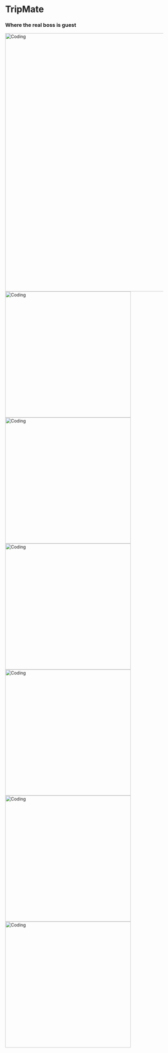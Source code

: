 # TripMate
### Where the real boss is guest
<img align="left" alt="Coding" width="820px" src="https://github.com/codeBurner0/TripMate/blob/master/Screenshot%202023-04-27%20093209.png">
<img align="left" alt="Coding" width="400px" src="https://github.com/codeBurner0/TripMate/blob/master/Screenshot%202023-04-27%20093259.png">
<img align="left" alt="Coding" width="400px" src="https://github.com/codeBurner0/TripMate/blob/master/Screenshot%202023-04-27%20093625.png">
<img align="left" alt="Coding" width="400px" src="https://github.com/codeBurner0/TripMate/blob/master/Screenshot%202023-04-27%20094038.png">
<img align="left" alt="Coding" width="400px" src="https://github.com/codeBurner0/TripMate/blob/master/Screenshot%202023-04-27%20094103.png">
<img align="left" alt="Coding" width="400px" src="https://github.com/codeBurner0/TripMate/blob/master/Screenshot%202023-04-27%20093736.png">
<img align="left" alt="Coding" width="400px" src="https://github.com/codeBurner0/TripMate/blob/master/Screenshot%202023-04-27%20093902.png">


